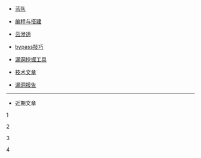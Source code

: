 * [蓝队](/blueteam/)

* [编程与搭建](/programming/)

* [云渗透](/Cloud/)

* [bypass技巧](/bypass/)

* [漏洞挖掘工具](/tools/)

* [技术文章](/technology/)

* [漏洞报告](/report/)


------
* 近期文章

 1
 
 2
 
 3
 
 4
